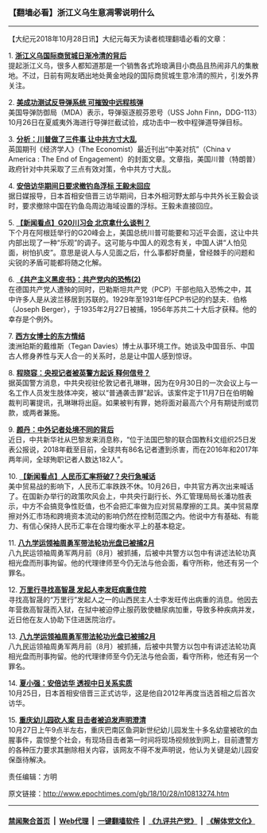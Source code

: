### 【翻墙必看】浙江义乌生意凋零说明什么
------------------------

<p>
 【大纪元2018年10月28日讯】大纪元每天为读者梳理翻墙必看的文章：
</p>
<p>
 1.
 <b>
  <a href="http://www.epochtimes.com/gb/18/10/27/n10812964.htm" rel="noopener noreferrer" target="_blank">
   浙江义乌国际商贸城日渐冷清的背后
  </a>
 </b>
 <br/>
 提起浙江义乌，很多人都知道那是一个销售各式玲琅满目小商品且热闹非凡的集散地。不过，日前有网友晒出地处黄金地段的国际商贸城生意冷清的照片，引发外界关注。
</p>
<p>
 2.
 <b>
  <a href="http://www.epochtimes.com/gb/18/10/27/n10812774.htm" rel="noopener noreferrer" target="_blank">
   美成功测试反导弹系统 可摧毁中远程核弹
  </a>
 </b>
 <br/>
 美国导弹防御局（MDA）表示，导弹驱逐舰芬恩号（USS John Finn，DDG-113）10月26日在夏威夷外海进行导弹拦截试验，成功击中一枚中程弹道导弹目标。
</p>
<p>
 3.
 <b>
  <a href="http://www.epochtimes.com/gb/18/10/25/n10808955.htm" rel="noopener noreferrer" target="_blank">
   分析：川普做了三件事 让中共方寸大乱
  </a>
 </b>
 <br/>
 英国期刊《经济学人》（The Economist）最近刊出“中美对抗”（China v America : The End of Engagement）的封面文章。文章指，美国川普（特朗普）政府针对中共采取了三点有效对策，令中共方寸大乱。
</p>
<p>
 4.
 <b>
  <a href="http://www.epochtimes.com/gb/18/10/28/n10813117.htm" rel="noopener noreferrer" target="_blank">
   安倍访华期间日要求撤钓岛浮标 王毅未回应
  </a>
 </b>
 <br/>
 据日媒报导，日本首相安倍晋三访华期间，日本外相河野太郎与中共外长王毅会谈时，要求撤除中国在钓鱼岛周边海域设置的浮标。王毅未直接回应。
</p>
<p>
 5.
 <b>
  <a href="http://www.epochtimes.com/gb/18/10/28/n10813096.htm" rel="noopener noreferrer" target="_blank">
   【新闻看点】G20川习会 北京拿什么谈判？
  </a>
 </b>
 <br/>
 下个月在阿根廷举行的G20峰会上，美国总统川普可能要和习近平会面，这让中共内部出现了一种“乐观”的调子。这可能与中国人的观念有关，中国人讲“人怕见面，树怕扒皮”。意思是说人与人见面之后，什么事都好商量，曾经棘手的问题和尖锐的矛盾可能都将随之化解。
</p>
<p>
 6.
 <b>
  <a href="http://www.epochtimes.com/gb/18/10/15/n10785181.htm" rel="noopener noreferrer" target="_blank">
   《共产主义黑皮书》：共产党内的恐怖(2)
  </a>
 </b>
 <br/>
 在德国共产党人遭殃的同时，巴勒斯坦共产党（PCP）干部也陷入恐怖之中，其中许多人是从波兰移居到苏联的。1929年至1931年任PCP书记的约瑟夫．伯格（Joseph Berger），于1935年2月27日被捕，1956年苏共二十大后才获释。他的幸存是个例外。
</p>
<p>
 7.
 <b>
  <a href="http://www.epochtimes.com/gb/18/10/27/n10812550.htm" rel="noopener noreferrer" target="_blank">
   西方女博士的东方情结
  </a>
 </b>
 <br/>
 澳洲珀斯的戴维斯（Tegan Davies）博士从事环境工作。她谈及中国音乐、中国古人修身养性与天人合一的关系时，总是让中国人感到惊讶。
</p>
<p>
 8.
 <b>
  <a href="http://www.epochtimes.com/gb/18/10/27/n10812523.htm" rel="noopener noreferrer" target="_blank">
   程晓容：央视记者被英警方起诉 释何信号？
  </a>
 </b>
 <br/>
 据英国警方消息，中共央视驻伦敦记者孔琳琳，因为在9月30日的一次会议上与一名工作人员发生肢体冲突，被以“普通袭击罪”起诉。该案件定于11月7日在伯明翰裁判司署提讯，孔琳琳将出庭。如果被判有罪，她将面对最高六个月有期徒刑或罚款，或两者兼施。
</p>
<p>
 9.
 <b>
  <a href="http://www.epochtimes.com/gb/18/10/27/n10812849.htm" rel="noopener noreferrer" target="_blank">
   颜丹：中外记者处境不同的背后
  </a>
 </b>
 <br/>
 近日，中共新华社从巴黎发来消息称，“位于法国巴黎的联合国教科文组织25日发表公报说，2018年截至目前，全球共有86名记者遭到杀害，而在2016年和2017年两年间，全球殉职记者人数达182人”。
</p>
<p>
 10.
 <b>
  <a href="http://www.epochtimes.com/gb/18/10/28/n10813095.htm" rel="noopener noreferrer" target="_blank">
   【新闻看点】人民币汇率将破7？央行急喊话
  </a>
 </b>
 <br/>
 美中贸易战的影响下，人民币汇率跌跌不休。10月26日，中共官方再次出来喊话了。在国新办举行的政策吹风会上，中共央行副行长、外汇管理局局长潘功胜表示，中方不会搞竞争性贬值，也不会把汇率做为应对贸易摩擦的工具。美中贸易摩擦对外汇市场和跨境资本流动的影响仍然在控制范围之内。他说中方有基础、有能力、有信心保持人民币汇率在合理均衡水平上的基本稳定。
</p>
<p>
 11.
 <b>
  <a href="http://www.epochtimes.com/gb/18/10/28/n10813173.htm" rel="noopener noreferrer" target="_blank">
   八九学运领袖周勇军带法轮功光盘已被捕2月
  </a>
 </b>
 <br/>
 八九民运领袖周勇军两月前（8月）被抓捕，后被中共警方以包中有讲述法轮功真相光盘而刑事拘留。他的代理律师至今仍无法与他会面，看守所称，他还有另一个罪名。
</p>
<p>
 12.
 <b>
  <a href="http://www.epochtimes.com/gb/18/10/27/n10812092.htm" rel="noopener noreferrer" target="_blank">
   万里行寻找高智晟 发起人李发旺病重住院
  </a>
 </b>
 <br/>
 寻找高智晟的“万里行”发起人之一的山西民主人士李发旺传出病重的消息。他因去年营救高智晟而入狱，在狱中被迫停止服药致使糖尿病加重，导致多种疾病并发，近日他在友人协助下住进医院治疗。
</p>
<p>
 13.
 <b>
  <a href="http://www.epochtimes.com/gb/18/10/28/n10813173.htm" rel="noopener noreferrer" target="_blank">
   八九学运领袖周勇军带法轮功光盘已被捕2月
  </a>
 </b>
 <br/>
 八九民运领袖周勇军两月前（8月）被抓捕，后被中共警方以包中有讲述法轮功真相光盘而刑事拘留。他的代理律师至今仍无法与他会面，看守所称，他还有另一个罪名。
 <span id="more-10813274">
 </span>
</p>
<p>
 <!--more-->
</p>
<p>
 14.
 <b>
  <a href="http://www.epochtimes.com/gb/18/10/27/n10812151.htm" rel="noopener noreferrer" target="_blank">
   夏小强：安倍访华 透视中日关系实质
  </a>
 </b>
 <br/>
 10月25日，日本首相安倍晋三正式访华，这是他自2012年再度当选首相之后首次访华。
</p>
<p>
 15.
 <b>
  <a href="http://www.epochtimes.com/gb/18/10/27/n10812419.htm" rel="noopener noreferrer" target="_blank">
   重庆幼儿园砍人案 目击者被迫发声明澄清
  </a>
 </b>
 <br/>
 10月27日上午9点半左右，重庆巴南区鱼洞新世纪幼儿园发生十多名幼童被砍的血腥事件，震惊整个社会，有现场目击者第一时间将现场视频放到网上，目前遭警方的各种压力要求其删除相关内容，该网友不得不发声明说，他认为关键是幼儿园安保亟待解决。
</p>
<p>
 责任编辑：方明
</p>

原文链接：http://www.epochtimes.com/gb/18/10/28/n10813274.htm


------------------------
#### [禁闻聚合首页](https://github.com/gfw-breaker/banned-news/blob/master/README.md) &nbsp;|&nbsp; [Web代理](https://github.com/gfw-breaker/open-proxy/blob/master/README.md) &nbsp;|&nbsp; [一键翻墙软件](https://github.com/gfw-breaker/nogfw/blob/master/README.md) &nbsp;|&nbsp; [《九评共产党》](https://github.com/gfw-breaker/9ping.md/blob/master/README.md#九评之一评共产党是什么) &nbsp;|&nbsp; [《解体党文化》](https://github.com/gfw-breaker/jtdwh.md/blob/master/README.md#绪论)